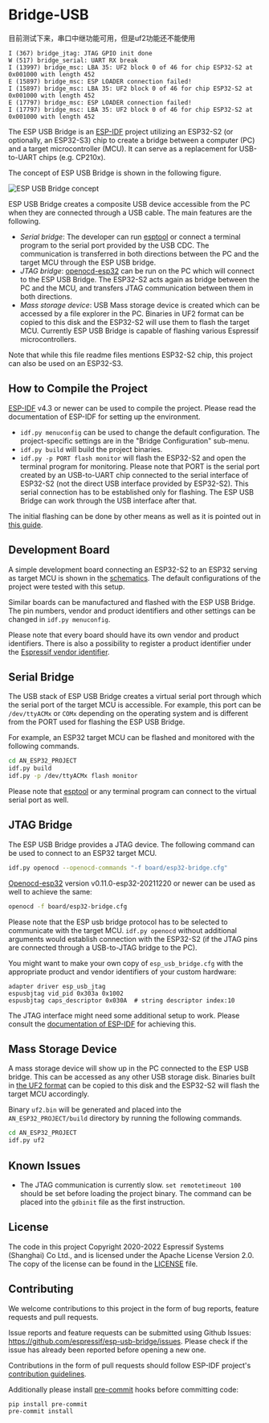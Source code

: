 # Bridge-USB

目前测试下来，串口中继功能可用，但是uf2功能还不能使用

```
I (367) bridge_jtag: JTAG GPIO init done
W (517) bridge_serial: UART RX break
I (13997) bridge_msc: LBA 35: UF2 block 0 of 46 for chip ESP32-S2 at 0x001000 with length 452
E (15897) bridge_msc: ESP LOADER connection failed!
I (15897) bridge_msc: LBA 35: UF2 block 0 of 46 for chip ESP32-S2 at 0x001000 with length 452
E (17797) bridge_msc: ESP LOADER connection failed!
I (17797) bridge_msc: LBA 35: UF2 block 0 of 46 for chip ESP32-S2 at 0x001000 with length 452

```
The ESP USB Bridge is an [ESP-IDF](https://github.com/espressif/esp-idf) project utilizing an ESP32-S2 (or optionally, an ESP32-S3) chip to create a bridge between a computer (PC) and a target microcontroller (MCU). It can serve as a replacement for USB-to-UART chips (e.g. CP210x).

The concept of ESP USB Bridge is shown in the following figure.

![ESP USB Bridge concept](images/concept.png)

ESP USB Bridge creates a composite USB device accessible from the PC when they are connected through a USB cable. The main features are the following.
- *Serial bridge*: The developer can run [esptool](https://github.com/espressif/esptool) or connect a terminal program to the serial port provided by the USB CDC. The communication is transferred in both directions between the PC and the target MCU through the ESP USB bridge.
- *JTAG bridge*: [openocd-esp32](https://github.com/espressif/openocd-esp32) can be run on the PC which will connect to the ESP USB Bridge. The ESP32-S2 acts again as bridge between the PC and the MCU, and transfers JTAG communication between them in both directions.
- *Mass storage device*: USB Mass storage device is created which can be accessed by a file explorer in the PC. Binaries in UF2 format can be copied to this disk and the ESP32-S2 will use them to flash the target MCU. Currently ESP USB Bridge is capable of flashing various Espressif microcontrollers.

Note that while this file readme files mentions ESP32-S2 chip, this project can also be used on an ESP32-S3.

## How to Compile the Project

[ESP-IDF](https://github.com/espressif/esp-idf) v4.3 or newer can be used to compile the project. Please read the
documentation of ESP-IDF for setting up the environment.

- `idf.py menuconfig` can be used to change the default configuration. The project-specific settings are in the "Bridge Configuration" sub-menu.
- `idf.py build` will build the project binaries.
- `idf.py -p PORT flash monitor` will flash the ESP32-S2 and open the terminal program for monitoring. Please note that PORT is the serial port created by an USB-to-UART chip connected to the serial interface of ESP32-S2 (not the direct USB interface provided by ESP32-S2). This serial connection has to be established only for flashing. The ESP USB Bridge can work through the USB interface after that.

The initial flashing can be done by other means as well as it is pointed out in [this guide](https://docs.espressif.com/projects/esp-idf/en/latest/esp32s2/api-guides/usb-otg-console.html#uploading-the-application).

## Development Board

A simple development board connecting an ESP32-S2 to an ESP32 serving as target MCU is shown in the [schematics](images/schematics.pdf). The default configurations of the project were tested with this setup.

Similar boards can be manufactured and flashed with the ESP USB Bridge. The pin numbers, vendor and product identifiers and other settings can be changed in `idf.py menuconfig`.

Please note that every board should have its own vendor and product identifiers. There is also a possibility to register a product identifier under the [Espressif vendor identifier](https://github.com/espressif/usb-pids).

## Serial Bridge

The USB stack of ESP USB Bridge creates a virtual serial port through which the serial port of the target MCU is accessible. For example, this port can be `/dev/ttyACMx` or `COMx` depending on the operating system and is different from the PORT used for flashing the ESP USB Bridge.

For example, an ESP32 target MCU can be flashed and monitored with the following commands.
```bash
cd AN_ESP32_PROJECT
idf.py build
idf.py -p /dev/ttyACMx flash monitor
```

Please note that [esptool](https://github.com/espressif/esptool) or any terminal program can connect to the virtual serial port as well.

## JTAG Bridge

The ESP USB Bridge provides a JTAG device. The following command can be used to connect to an ESP32 target MCU.
```bash
idf.py openocd --openocd-commands "-f board/esp32-bridge.cfg"
```

[Openocd-esp32](https://github.com/espressif/openocd-esp32) version v0.11.0-esp32-20211220 or newer can be used as well to achieve the same:
```bash
openocd -f board/esp32-bridge.cfg
```

Please note that the ESP usb bridge protocol has to be selected to communicate with the target MCU. `idf.py openocd` without additional arguments would establish connection with the ESP32-S2 (if the JTAG pins are connected through a USB-to-JTAG bridge to the PC).

You might want to make your own copy of `esp_usb_bridge.cfg` with the appropriate product and vendor identifiers of your custom hardware:
```
adapter driver esp_usb_jtag
espusbjtag vid_pid 0x303a 0x1002
espusbjtag caps_descriptor 0x030A  # string descriptor index:10
```

The JTAG interface might need some additional setup to work. Please consult the [documentation of ESP-IDF](https://docs.espressif.com/projects/esp-idf/en/latest/esp32/api-guides/jtag-debugging/configure-ft2232h-jtag.html) for achieving this.

## Mass Storage Device

A mass storage device will show up in the PC connected to the ESP USB bridge. This can be accessed as any other USB storage disk. Binaries built in [the UF2 format](https://github.com/microsoft/uf2) can be copied to this disk and the ESP32-S2 will flash the target MCU accordingly.

Binary `uf2.bin` will be generated and placed into the `AN_ESP32_PROJECT/build` directory by running the following commands.
```bash
cd AN_ESP32_PROJECT
idf.py uf2
```

## Known Issues

- The JTAG communication is currently slow. `set remotetimeout 100` should be set before loading the project binary. The command can be placed into the `gdbinit` file as the first instruction.

## License

The code in this project Copyright 2020-2022 Espressif Systems (Shanghai) Co Ltd., and is licensed under the Apache License Version 2.0. The copy of the license can be found in the [LICENSE](LICENSE) file.


## Contributing

We welcome contributions to this project in the form of bug reports, feature requests and pull requests.

Issue reports and feature requests can be submitted using Github Issues: https://github.com/espressif/esp-usb-bridge/issues. Please check if the issue has already been reported before opening a new one.

Contributions in the form of pull requests should follow ESP-IDF project's [contribution guidelines](https://docs.espressif.com/projects/esp-idf/en/latest/esp32/contribute/index.html).

Additionally please install [pre-commit](https://pre-commit.com/#install) hooks before committing code:
```bash
pip install pre-commit
pre-commit install
```
